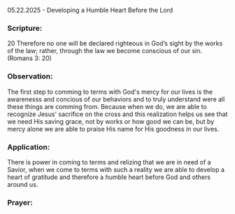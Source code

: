 05.22.2025 - Developing a Humble Heart Before the Lord

### Scripture:
20 Therefore no one will be declared righteous in God’s sight by the works of the law;
rather, through the law we become conscious of our sin.
(Romans 3: 20)

### Observation:
The first step to comming to terms with God's mercy for our lives is the awarenesss and concious of our behaviors
and to truly understand were all these things are comming from. Because when we do, we are able to recognize Jesus'
sacrifice on the cross and this realization helps us see that we need His saving grace, not by works or how
good we can be, but by mercy alone we are able to praise His name for His goodness in our lives.

### Application:
There is power in coming to terms and relizing that we are in need of a Savior, when we come to terms with such a 
reality we are able to develop a heart of gratitude and therefore a humble heart before God and others around us.

### Prayer:

